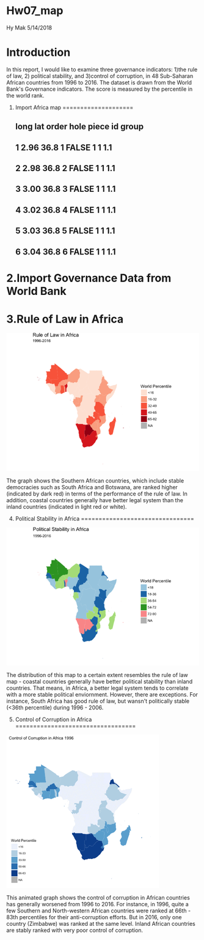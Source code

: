 Hw07\_map
================
Hy Mak
5/14/2018

Introduction
============

In this report, I would like to examine three governance indicators: 1)the rule of law, 2) political stability, and 3)control of corruption, in 48 Sub-Saharan African countries from 1996 to 2016. The dataset is drawn from the World Bank's Governance indicators. The score is measured by the percentile in the world rank.

1. Import Africa map
====================

    ##   long  lat order  hole piece id group
    ## 1 2.96 36.8     1 FALSE     1  1   1.1
    ## 2 2.98 36.8     2 FALSE     1  1   1.1
    ## 3 3.00 36.8     3 FALSE     1  1   1.1
    ## 4 3.02 36.8     4 FALSE     1  1   1.1
    ## 5 3.03 36.8     5 FALSE     1  1   1.1
    ## 6 3.04 36.8     6 FALSE     1  1   1.1

2.Import Governance Data from World Bank
========================================

3.Rule of Law in Africa
=======================

![](Hw07_map_files/figure-markdown_github/unnamed-chunk-3-1.png)

The graph shows the Southern African countries, which include stable democracies such as South Africa and Botswana, are ranked higher (indicated by dark red) in terms of the performance of the rule of law. In addition, coastal countries generally have better legal system than the inland countries (indicated in light red or white).

4. Political Stability in Africa
================================

![](Hw07_map_files/figure-markdown_github/unnamed-chunk-4-1.png)

The distribution of this map to a certain extent resembles the rule of law map - coastal countries generally have better political stability than inland countries. That means, in Africa, a better legal system tends to correlate with a more stable political enviornment. However, there are exceptions. For instance, South Africa has good rule of law, but wansn't politically stable (&lt;36th percentile) during 1996 - 2006.

5. Control of Corruption in Africa
==================================

![Control of Corruption](corruption.gif)

This animated graph shows the control of corruption in African countries has generally worsened from 1996 to 2016. For instance, in 1996, quite a few Southern and North-western African countries were ranked at 66th - 83th percentiles for their anti-corruption efforts. But in 2016, only one country (Zimbabwe) was ranked at the same level. Inland African countries are stably ranked with very poor control of corruption.
